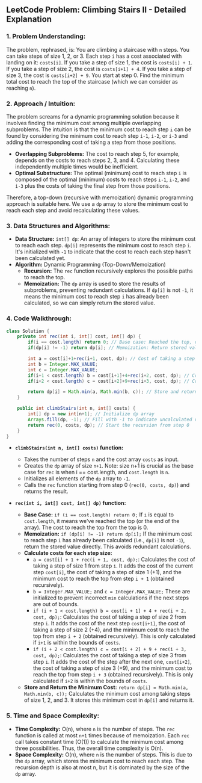 ## LeetCode Problem: Climbing Stairs II - Detailed Explanation

### 1. Problem Understanding:

The problem, rephrased, is: You are climbing a staircase with `n` steps. You can take steps of size 1, 2, or 3. Each step `i` has a cost associated with landing on it: `costs[i]`.  If you take a step of size 1, the cost is `costs[i] + 1`. If you take a step of size 2, the cost is `costs[i+1] + 4`. If you take a step of size 3, the cost is `costs[i+2] + 9`.  You start at step 0. Find the minimum total cost to reach the top of the staircase (which we can consider as reaching `n`).

### 2. Approach / Intuition:

The problem screams for a dynamic programming solution because it involves finding the minimum cost among multiple overlapping subproblems. The intuition is that the minimum cost to reach step `i` can be found by considering the minimum cost to reach step `i-1`, `i-2`, or `i-3` and adding the corresponding cost of taking a step from those positions.

*   **Overlapping Subproblems:** The cost to reach step 5, for example, depends on the costs to reach steps 2, 3, and 4.  Calculating these independently multiple times would be inefficient.
*   **Optimal Substructure:** The optimal (minimum) cost to reach step `i` is composed of the optimal (minimum) costs to reach steps `i-1`, `i-2`, and `i-3` plus the costs of taking the final step from those positions.

Therefore, a top-down (recursive with memoization) dynamic programming approach is suitable here. We use a `dp` array to store the minimum cost to reach each step and avoid recalculating these values.

### 3. Data Structures and Algorithms:

*   **Data Structure:** `int[] dp`: An array of integers to store the minimum cost to reach each step.  `dp[i]` represents the minimum cost to reach step `i`. It's initialized with `-1` to indicate that the cost to reach each step hasn't been calculated yet.
*   **Algorithm:** Dynamic Programming (Top-Down/Memoization)
    *   **Recursion:** The `rec` function recursively explores the possible paths to reach the top.
    *   **Memoization:** The `dp` array is used to store the results of subproblems, preventing redundant calculations. If `dp[i]` is not `-1`, it means the minimum cost to reach step `i` has already been calculated, so we can simply return the stored value.

### 4. Code Walkthrough:

```java
class Solution {
    private int rec(int i, int[] cost, int[] dp) {
        if(i == cost.length) return 0; // Base case: Reached the top, cost is 0
        if(dp[i] != -1) return dp[i]; // Memoization: Return stored value if already calculated

        int a = cost[i]+1+rec(i+1, cost, dp); // Cost of taking a step of size 1
        int b = Integer.MAX_VALUE;
        int c = Integer.MAX_VALUE;
        if(i+1 < cost.length) b = cost[i+1]+4+rec(i+2, cost, dp); // Cost of taking a step of size 2
        if(i+2 < cost.length) c = cost[i+2]+9+rec(i+3, cost, dp); // Cost of taking a step of size 3

        return dp[i] = Math.min(a, Math.min(b, c)); // Store and return the minimum cost
    }

    public int climbStairs(int n, int[] costs) {
        int[] dp = new int[n+1]; // Initialize dp array
        Arrays.fill(dp, -1); // Fill with -1 to indicate uncalculated values
        return rec(0, costs, dp); // Start the recursion from step 0
    }
}
```

*   **`climbStairs(int n, int[] costs)` function:**
    *   Takes the number of steps `n` and the cost array `costs` as input.
    *   Creates the `dp` array of size `n+1`.  Note: size n+1 is crucial as the base case for `rec` is when i == cost.length, and `cost.length` is `n`.
    *   Initializes all elements of the `dp` array to `-1`.
    *   Calls the `rec` function starting from step 0 (`rec(0, costs, dp)`) and returns the result.

*   **`rec(int i, int[] cost, int[] dp)` function:**
    *   **Base Case:** `if (i == cost.length) return 0;`  If `i` is equal to `cost.length`, it means we've reached the top (or the end of the array). The cost to reach the top from the top is 0.
    *   **Memoization:** `if (dp[i] != -1) return dp[i];` If the minimum cost to reach step `i` has already been calculated (i.e., `dp[i]` is not `-1`), return the stored value directly. This avoids redundant calculations.
    *   **Calculate costs for each step size:**
        *   `a = cost[i] + 1 + rec(i + 1, cost, dp);`:  Calculates the cost of taking a step of size 1 from step `i`. It adds the cost of the current step `cost[i]`, the cost of taking a step of size 1 (+1), and the minimum cost to reach the top from step `i + 1` (obtained recursively).
        *   `b = Integer.MAX_VALUE;` and `c = Integer.MAX_VALUE;` These are initialized to prevent incorrect `min` calculations if the next steps are out of bounds.
        *   `if (i + 1 < cost.length) b = cost[i + 1] + 4 + rec(i + 2, cost, dp);`:  Calculates the cost of taking a step of size 2 from step `i`. It adds the cost of the next step `cost[i+1]`, the cost of taking a step of size 2 (+4), and the minimum cost to reach the top from step `i + 2` (obtained recursively). This is only calculated if `i+1` is within the bounds of `costs`.
        *   `if (i + 2 < cost.length) c = cost[i + 2] + 9 + rec(i + 3, cost, dp);`:  Calculates the cost of taking a step of size 3 from step `i`. It adds the cost of the step after the next one, `cost[i+2]`, the cost of taking a step of size 3 (+9), and the minimum cost to reach the top from step `i + 3` (obtained recursively). This is only calculated if `i+2` is within the bounds of `costs`.
    *   **Store and Return the Minimum Cost:** `return dp[i] = Math.min(a, Math.min(b, c));` Calculates the minimum cost among taking steps of size 1, 2, and 3. It stores this minimum cost in `dp[i]` and returns it.

### 5. Time and Space Complexity:

*   **Time Complexity:** O(n), where `n` is the number of steps.  The `rec` function is called at most `n+1` times because of memoization. Each `rec` call takes constant time (O(1)) to calculate the minimum cost among three possibilities. Thus, the overall time complexity is O(n).
*   **Space Complexity:** O(n), where `n` is the number of steps. This is due to the `dp` array, which stores the minimum cost to reach each step.  The recursion depth is also at most n, but it is dominated by the size of the `dp` array.
